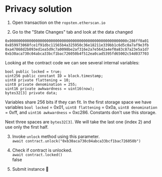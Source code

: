 # Privacy solution

1. Open transaction on the `ropsten.etherscan.io`

2. Go to the "State Changes" tab and look at the data changed
```
0x000000000000000000000000000000000000000000000000000000c286ff0a01
0x859973068fce1f91dbc11565b4a325950c36e18211e339bb1c6d5c0a7af9e3fb
0xa47868d2b093ed1ea5d9c7a0098be2af316e2a7e5642a4ef0a83c87a23e5a1d7
0xb30aca730c04abca33bcf1bac726050b4f512ea0cad5395fd65002c54d037703
```

Looking at the contract code we can see several internal variables:  

```
bool public locked = true;
uint256 public constant ID = block.timestamp;
uint8 private flattening = 10;
uint8 private denomination = 255;
uint16 private awkwardness = uint16(now);
bytes32[3] private data;
```

Variables share 256 bits if they can fit. In the first storage space we have variables `bool locked` = 0x01, `uint8 flattening` = 0x0a, `uint8 denomination` = 0xff, and `uint16 awkwardness` = 0xc286. Constants don't use this storage.

Next three spaces are `bytes32[3]`. We will take the last one (index 2) and use only the first half.

3. Invoke `unlock` method using this parameter.  
`await contract.unlock("0xb30aca730c04abca33bcf1bac726050b")`  

4. Check if contract is unlocked.  
`await contract.locked()`  
false  

5. Submit instance 🎉 
